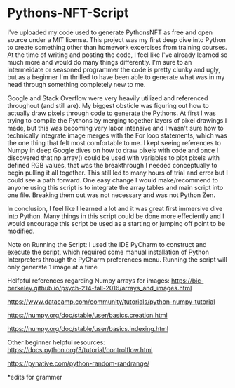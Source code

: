 # Pythons-NFT-Script
I've uploaded my code used to generate PythonsNFT as free and open source under a MIT license. This project was my first deep dive into Python to create something other than homework excercises from training courses. At the time of writing and posting the code, I feel like I've already learned so much more and would do many things differently. I'm sure to an intermeidate or seasoned programmer the code is pretty clunky and ugly, but as a beginner I'm thrilled to have been able to generate what was in my head through something completely new to me. 

Google and Stack Overflow were very heavily utilized and referenced throughout (and still are). My biggest obsticle was figuring out how to actually draw pixels through code to generate the Pythons. At first I was trying to compile the Pythons by merging together layers of pixel drawings I made, but this was becoming very labor intensive and I wasn't sure how to technically integrate image merges with the For loop statements, which was the one thing that felt most comfortable to me. I kept seeing references to Numpy in deep Google dives on how to draw pixels with code and once I discovered that np.array() could be used with variables to plot pixels with defined RGB values, that was the breakthrough I needed conceptually to begin pulling it all together.  This still led to many hours of trial and error but I could see a path forward. One easy change I would make/recommend to anyone using this script is to integrate the array tables and main script into one file.  Breaking them out was not necessary and was not Python Zen.

In conclusion, I feel like I learned a lot and it was great first immersive dive into Python. Many things in this script could be done more effeciently and I would encourage this script be used as a starting or jumping off point to be modified. 

Note on Running the Script:
I used the IDE PyCharm to construct and execute the script, which required some manual installation of Python Interpreters through the PyCharm preferences menu. Running the script will only generate 1 image at a time


Helfpful references regarding Numpy arrays for images:
https://bic-berkeley.github.io/psych-214-fall-2016/arrays_and_images.html

https://www.datacamp.com/community/tutorials/python-numpy-tutorial

https://numpy.org/doc/stable/user/basics.creation.html

https://numpy.org/doc/stable/user/basics.indexing.html


Other beginner helpful resources:
https://docs.python.org/3/tutorial/controlflow.html

https://pynative.com/python-random-randrange/

*edits for grammer
